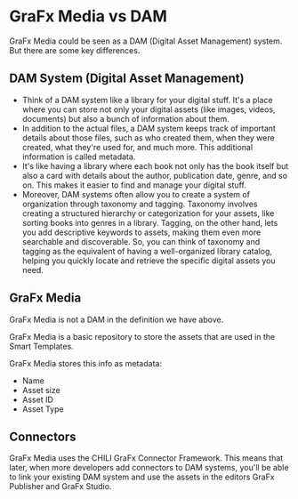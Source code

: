 # GraFx Media vs DAM

GraFx Media could be seen as a DAM (Digital Asset Management) system. But there are some key differences.

## DAM System (Digital Asset Management)

- Think of a DAM system like a library for your digital stuff. It's a place where you can store not only your digital assets (like images, videos, documents) but also a bunch of information about them.
- In addition to the actual files, a DAM system keeps track of important details about those files, such as who created them, when they were created, what they're used for, and much more. This additional information is called metadata.
- It's like having a library where each book not only has the book itself but also a card with details about the author, publication date, genre, and so on. This makes it easier to find and manage your digital stuff.
- Moreover, DAM systems often allow you to create a system of organization through taxonomy and tagging. Taxonomy involves creating a structured hierarchy or categorization for your assets, like sorting books into genres in a library. Tagging, on the other hand, lets you add descriptive keywords to assets, making them even more searchable and discoverable. So, you can think of taxonomy and tagging as the equivalent of having a well-organized library catalog, helping you quickly locate and retrieve the specific digital assets you need.

## GraFx Media

GraFx Media is not a DAM in the definition we have above.

GraFx Media is a basic repository to store the assets that are used in the Smart Templates.

GraFx Media stores this info as metadata:

- Name
- Asset size
- Asset ID
- Asset Type

## Connectors

GraFx Media uses the CHILI GraFx Connector Framework. This means that later, when more developers add connectors to DAM systems, you'll be able to link your existing DAM system and use the assets in the editors GraFx Publisher and GraFx Studio.